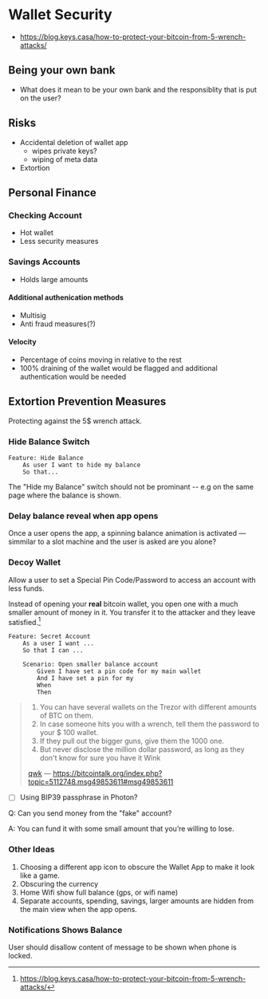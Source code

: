 # Wallet Security

- https://blog.keys.casa/how-to-protect-your-bitcoin-from-5-wrench-attacks/

## Being your own bank

- What does it mean to be your own bank and the responsiblity that is put on the user?

## Risks

- Accidental deletion of wallet app
  - wipes private keys?
  - wiping of meta data
- Extortion

## Personal Finance

### Checking Account

- Hot wallet
- Less security measures

### Savings Accounts

- Holds large amounts

#### Additional authenication methods

- Multisig
- Anti fraud measures(?)

#### Velocity

- Percentage of coins moving in relative to the rest
- 100% draining of the wallet would be flagged and additional authentication would be needed

## Extortion Prevention Measures

Protecting against the 5$ wrench attack.

### Hide Balance Switch

```gherkin
Feature: Hide Balance
	As user I want to hide my balance
	So that... 
```

The "Hide my Balance" switch should not be prominant -- e.g on the same page where the balance is shown.

### Delay balance reveal when app opens

Once a user opens the app, a spinning balance animation is activated — simmilar to a slot machine and the user is asked are you alone?

### Decoy Wallet

Allow a user to set a Special Pin Code/Password to access an account with less funds.

Instead of opening your **real** bitcoin wallet, you open one with a much smaller amount of money in it. You transfer it to the attacker and they leave satisfied.[^1]

```gherkin
Feature: Secret Account
	As a user I want ...
	So that I can ...
	
	Scenario: Open smaller balance account
		Given I have set a pin code for my main wallet
		And I have set a pin for my 
		When 
		Then 
```

> 1. You can have several wallets on the Trezor with different amounts of BTC on them.
> 2. In case someone hits you with a wrench, tell them the password to your $ 100 wallet.
> 3. If they pull out the bigger guns, give them the 1000​ one.
> 4. But never disclose the million dollar password, as long as they don't know for sure you have it Wink
>
> [qwk](https://bitcointalk.org/index.php?action=profile;u=24140) — https://bitcointalk.org/index.php?topic=5112748.msg49853611#msg49853611

- [ ] Using BIP39 passphrase in Photon?

Q: Can you send money from the "fake" account?

A: You can fund it with some small amount that you’re willing to lose.

### Other Ideas

1. Choosing a different app icon to obscure the Wallet App to make it look like a game.
2. Obscuring the currency
3. Home Wifi show full balance (gps, or wifi name)
4. Separate accounts, spending, savings, larger amounts are hidden from the main view when the app opens.

### Notifications Shows Balance

User should disallow content of message to be shown when phone is locked.

[^1]: https://blog.keys.casa/how-to-protect-your-bitcoin-from-5-wrench-attacks/


